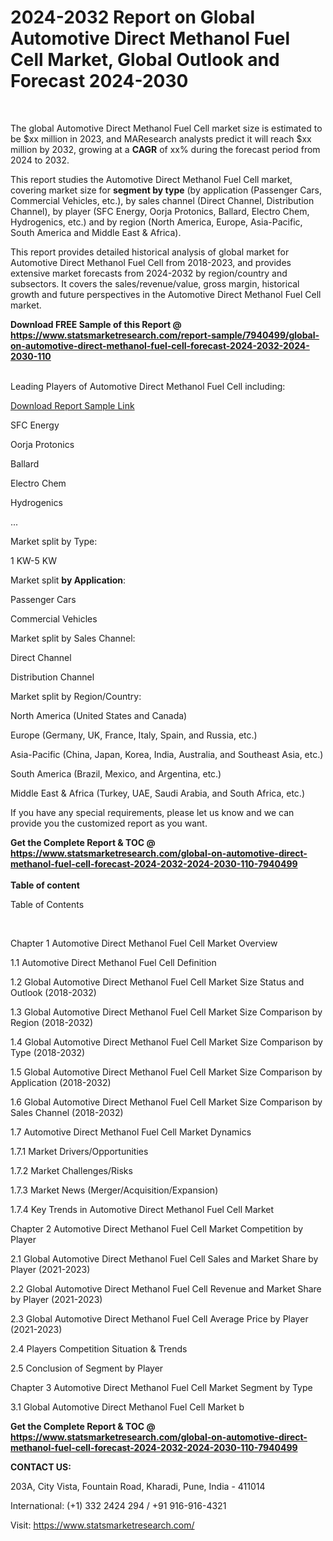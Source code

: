 <h1>2024-2032 Report on Global Automotive Direct Methanol Fuel Cell Market, Global Outlook and Forecast 2024-2030</h1><br/><p>The global Automotive Direct Methanol Fuel Cell market size is estimated to be $xx million in 2023, and MAResearch analysts predict it will reach $xx million by 2032, growing at a <strong>CAGR</strong> of xx% during the forecast period from 2024 to 2032.</p><p>
 
 This report studies the Automotive Direct Methanol Fuel Cell market, covering market size for <strong>segment by type</strong> (by application (Passenger Cars, Commercial Vehicles, etc.), by sales channel (Direct Channel, Distribution Channel), by player (SFC Energy, Oorja Protonics, Ballard, Electro Chem, Hydrogenics, etc.) and by region (North America, Europe, Asia-Pacific, South America and Middle East & Africa).</p><p>
 
 This report provides detailed historical analysis of global market for Automotive Direct Methanol Fuel Cell from 2018-2023, and provides extensive market forecasts from 2024-2032 by region/country and subsectors. It covers the sales/revenue/value, gross margin, historical growth and future perspectives in the Automotive Direct Methanol Fuel Cell market.</p><div><b>Download FREE Sample of this Report @ <a href="https://www.statsmarketresearch.com/download-free-sample/7940499/global-on-automotive-direct-methanol-fuel-cell-forecast-2024-2032-2024-2030-110">https://www.statsmarketresearch.com/report-sample/7940499/global-on-automotive-direct-methanol-fuel-cell-forecast-2024-2032-2024-2030-110</a></b></div><br><p>
 
 Leading Players of Automotive Direct Methanol Fuel Cell including:</p><p><a href="https://www.statsmarketresearch.com/download-free-sample/7940499/global-on-automotive-direct-methanol-fuel-cell-forecast-2024-2032-2024-2030-110">Download Report Sample Link</a></p><p>SFC Energy</p><p>Oorja Protonics</p><p>Ballard</p><p>Electro Chem</p><p>Hydrogenics</p><p>...</p><p>
 
 Market split by Type:</p><p>1 KW-5 KW</p><p>
 
 Market split <strong>by Application</strong>:</p><p>Passenger Cars</p><p>Commercial Vehicles</p><p>
 
 Market split by Sales Channel:</p><p>Direct Channel</p><p>Distribution Channel</p><p>
 
 Market split by Region/Country:</p><p>North America (United States and Canada)</p><p>Europe (Germany, UK, France, Italy, Spain, and Russia, etc.)</p><p>Asia-Pacific (China, Japan, Korea, India, Australia, and Southeast Asia, etc.)</p><p>South America (Brazil, Mexico, and Argentina, etc.)</p><p>Middle East & Africa (Turkey, UAE, Saudi Arabia, and South Africa, etc.)</p><p>
 
 If you have any special requirements, please let us know and we can provide you the customized report as you want.</p><div><b>Get the Complete Report & TOC @ <a href="https://www.statsmarketresearch.com/global-on-automotive-direct-methanol-fuel-cell-forecast-2024-2032-2024-2030-110-7940499">https://www.statsmarketresearch.com/global-on-automotive-direct-methanol-fuel-cell-forecast-2024-2032-2024-2030-110-7940499</a></b></div><br><b>Table of content</b><p>Table of Contents<br />
 
 <br />
 
 Chapter 1 Automotive Direct Methanol Fuel Cell Market Overview<br />
 
  1.1 Automotive Direct Methanol Fuel Cell Definition<br />
 
  1.2 Global Automotive Direct Methanol Fuel Cell Market Size Status and Outlook (2018-2032)<br />
 
  1.3 Global Automotive Direct Methanol Fuel Cell Market Size Comparison by Region (2018-2032)<br />
 
  1.4 Global Automotive Direct Methanol Fuel Cell Market Size Comparison by Type (2018-2032)<br />
 
  1.5 Global Automotive Direct Methanol Fuel Cell Market Size Comparison by Application (2018-2032)<br />
 
  1.6 Global Automotive Direct Methanol Fuel Cell Market Size Comparison by Sales Channel (2018-2032)<br />
 
  1.7 Automotive Direct Methanol Fuel Cell Market Dynamics<br />
 
  1.7.1 Market Drivers/Opportunities<br />
 
  1.7.2 Market Challenges/Risks<br />
 
  1.7.3 Market News (Merger/Acquisition/Expansion)<br />
 
  1.7.4 Key Trends in Automotive Direct Methanol Fuel Cell Market<br />
 
 Chapter 2 Automotive Direct Methanol Fuel Cell Market Competition by Player<br />
 
  2.1 Global Automotive Direct Methanol Fuel Cell Sales and Market Share by Player (2021-2023)<br />
 
  2.2 Global Automotive Direct Methanol Fuel Cell Revenue and Market Share by Player (2021-2023)<br />
 
  2.3 Global Automotive Direct Methanol Fuel Cell Average Price by Player (2021-2023)<br />
 
  2.4 Players Competition Situation & Trends<br />
 
  2.5 Conclusion of Segment by Player<br />
 
 Chapter 3 Automotive Direct Methanol Fuel Cell Market Segment by Type<br />
 
  3.1 Global Automotive Direct Methanol Fuel Cell Market b<br><div><b>Get the Complete Report & TOC @ <a href="https://www.statsmarketresearch.com/global-on-automotive-direct-methanol-fuel-cell-forecast-2024-2032-2024-2030-110-7940499">https://www.statsmarketresearch.com/global-on-automotive-direct-methanol-fuel-cell-forecast-2024-2032-2024-2030-110-7940499</a></b></div></p>
 
 <b>CONTACT US:</b><br>
 
 203A, City Vista, Fountain Road, Kharadi, Pune, India - 411014 <br>
 
 International: (+1) 332 2424 294 / +91 916-916-4321<br>
 
 Visit: <a href="https://www.statsmarketresearch.com/">https://www.statsmarketresearch.com/</a>
 
 <br>